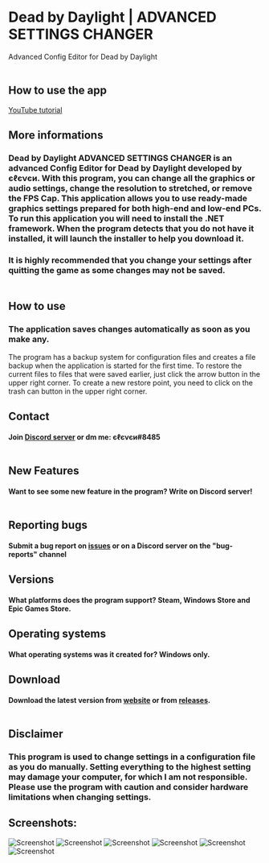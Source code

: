 # Dead by Daylight | ADVANCED SETTINGS CHANGER
Advanced Config Editor for Dead by Daylight
<br /><br />
## How to use the app
[YouTube tutorial](https://youtu.be/3lOGWBIzMes)

## More informations
### Dead by Daylight ADVANCED SETTINGS CHANGER is an advanced Config Editor for Dead by Daylight developed by єℓєνєи. With this program, you can change all the graphics or audio settings, change the resolution to stretched, or remove the FPS Cap. This application allows you to use ready-made graphics settings prepared for both high-end and low-end PCs. To run this application you will need to install the .NET framework. When the program detects that you do not have it installed, it will launch the installer to help you download it.

### It is highly recommended that you change your settings after quitting the game as some changes may not be saved.<br /><br />

## How to use
### The application saves changes automatically as soon as you make any.
The program has a backup system for configuration files and creates a file backup when the application is started for the first time.
To restore the current files to files that were saved earlier, just click the arrow button in the upper right corner.
To create a new restore point, you need to click on the trash can button in the upper right corner.

## Contact 
#### Join [Discord server](https://discord.com/invite/EY9uaqTS7Z) or dm me: єℓєνєи#8485<br /><br />
## New Features
#### Want to see some new feature in the program? Write on Discord server!<br /><br />
## Reporting bugs
#### Submit a bug report on [issues](https://github.com/elefelen/DbD_ADVANCED_SETTINGS_CHANGER/issues) or on a Discord server on the "bug-reports" channel
## Versions
#### What platforms does the program support? Steam, Windows Store and Epic Games Store.
## Operating systems
#### What operating systems was it created for? Windows only.
## Download
#### Download the latest version from [website](http://dbdconfigeditor.epizy.com/) or from [releases](https://github.com/elefelen/dead-by-daylight-advanced-settings-changer/releases).<br /><br />
## Disclaimer
### This program is used to change settings in a configuration file as you do manually. Setting everything to the highest setting may damage your computer, for which I am not responsible. Please use the program with caution and consider hardware limitations when changing settings.

## Screenshots:<br />
![Screenshot](https://github.com/elefelen/ADVANCED_SETTINGS_CHANGER/blob/main/screenshots/1.PNG)
![Screenshot](https://github.com/elefelen/ADVANCED_SETTINGS_CHANGER/blob/main/screenshots/2.PNG)
![Screenshot](https://github.com/elefelen/ADVANCED_SETTINGS_CHANGER/blob/main/screenshots/3.PNG)
![Screenshot](https://github.com/elefelen/ADVANCED_SETTINGS_CHANGER/blob/main/screenshots/4.PNG)
![Screenshot](https://github.com/elefelen/ADVANCED_SETTINGS_CHANGER/blob/main/screenshots/5.PNG)
![Screenshot](https://github.com/elefelen/ADVANCED_SETTINGS_CHANGER/blob/main/screenshots/6.PNG)

